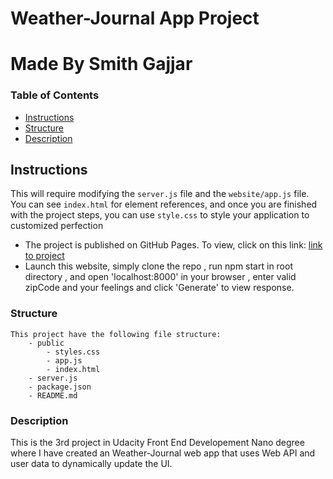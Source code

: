 # Weather-Journal App Project
# Made By Smith Gajjar

### Table of Contents

* [Instructions](#instructions)
* [Structure](#structure)
* [Description](#description)

## Instructions
This will require modifying the `server.js` file and the `website/app.js` file. You can see `index.html` for element references, and once you are finished with the project steps, you can use `style.css` to style your application to customized perfection
 - The project is published on GitHub Pages. To view, click on this link: [link to project]()
 - Launch this website, simply clone the repo , run npm start in root directory , and open 'localhost:8000' in your browser , enter valid zipCode and your feelings and click 'Generate' to view response.

### Structure 

    This project have the following file structure:
        - public
            - styles.css
            - app.js    
            - index.html
        - server.js
        - package.json
        - README.md

### Description

 This is the 3rd project in Udacity Front End Developement Nano degree where I have created  an Weather-Journal  web app that uses Web API and user data to dynamically update the UI.